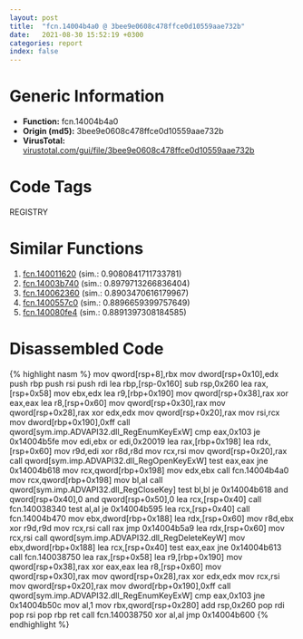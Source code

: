 ```yaml
---
layout: post
title:  "fcn.14004b4a0 @ 3bee9e0608c478ffce0d10559aae732b"
date:   2021-08-30 15:52:19 +0300
categories: report
index: false
---
```


# Generic Information
- **Function:** fcn.14004b4a0
- **Origin (md5):** 3bee9e0608c478ffce0d10559aae732b
- **VirusTotal:** [virustotal.com/gui/file/3bee9e0608c478ffce0d10559aae732b][virustotal_ref]

# Code Tags
<span class="tag" id="REGISTRY">REGISTRY</span>


# Similar Functions

1. [fcn.140011620][similar_1_ref] (sim.: 0.9080841711733781)
2. [fcn.14003b740][similar_2_ref] (sim.: 0.8979713266836404)
3. [fcn.140062360][similar_3_ref] (sim.: 0.8903470616179967)
4. [fcn.1400557c0][similar_4_ref] (sim.: 0.8896659399757649)
5. [fcn.140080fe4][similar_5_ref] (sim.: 0.8891397308184585)


# Disassembled Code

{% highlight nasm %}
mov qword[rsp+8],rbx
mov dword[rsp+0x10],edx
push rbp
push rsi
push rdi
lea rbp,[rsp-0x160]
sub rsp,0x260
lea rax,[rsp+0x58]
mov ebx,edx
lea r9,[rbp+0x190]
mov qword[rsp+0x38],rax
xor eax,eax
lea r8,[rsp+0x60]
mov qword[rsp+0x30],rax
mov qword[rsp+0x28],rax
xor edx,edx
mov qword[rsp+0x20],rax
mov rsi,rcx
mov dword[rbp+0x190],0xff
call qword[sym.imp.ADVAPI32.dll_RegEnumKeyExW]
cmp eax,0x103
je 0x14004b5fe
mov edi,ebx
or edi,0x20019
lea rax,[rbp+0x198]
lea rdx,[rsp+0x60]
mov r9d,edi
xor r8d,r8d
mov rcx,rsi
mov qword[rsp+0x20],rax
call qword[sym.imp.ADVAPI32.dll_RegOpenKeyExW]
test eax,eax
jne 0x14004b618
mov rcx,qword[rbp+0x198]
mov edx,ebx
call fcn.14004b4a0
mov rcx,qword[rbp+0x198]
mov bl,al
call qword[sym.imp.ADVAPI32.dll_RegCloseKey]
test bl,bl
je 0x14004b618
and qword[rsp+0x40],0
and qword[rsp+0x50],0
lea rcx,[rsp+0x40]
call fcn.140038340
test al,al
je 0x14004b595
lea rcx,[rsp+0x40]
call fcn.14004b470
mov ebx,dword[rbp+0x188]
lea rdx,[rsp+0x60]
mov r8d,ebx
xor r9d,r9d
mov rcx,rsi
call rax
jmp 0x14004b5a9
lea rdx,[rsp+0x60]
mov rcx,rsi
call qword[sym.imp.ADVAPI32.dll_RegDeleteKeyW]
mov ebx,dword[rbp+0x188]
lea rcx,[rsp+0x40]
test eax,eax
jne 0x14004b613
call fcn.140038750
lea rax,[rsp+0x58]
lea r9,[rbp+0x190]
mov qword[rsp+0x38],rax
xor eax,eax
lea r8,[rsp+0x60]
mov qword[rsp+0x30],rax
mov qword[rsp+0x28],rax
xor edx,edx
mov rcx,rsi
mov qword[rsp+0x20],rax
mov dword[rbp+0x190],0xff
call qword[sym.imp.ADVAPI32.dll_RegEnumKeyExW]
cmp eax,0x103
jne 0x14004b50c
mov al,1
mov rbx,qword[rsp+0x280]
add rsp,0x260
pop rdi
pop rsi
pop rbp
ret 
call fcn.140038750
xor al,al
jmp 0x14004b600
{% endhighlight %}


[similar_1_ref]: /report/fcn.140011620@72082bb1b08918279d6780845b69f5ff
[similar_2_ref]: /report/fcn.14003b740@3bee9e0608c478ffce0d10559aae732b
[similar_3_ref]: /report/fcn.140062360@3bee9e0608c478ffce0d10559aae732b
[similar_4_ref]: /report/fcn.1400557c0@3bee9e0608c478ffce0d10559aae732b
[similar_5_ref]: /report/fcn.140080fe4@a5e8b4820319974b4ce1027132e98e27
[virustotal_ref]: https://www.virustotal.com/gui/file/3bee9e0608c478ffce0d10559aae732b